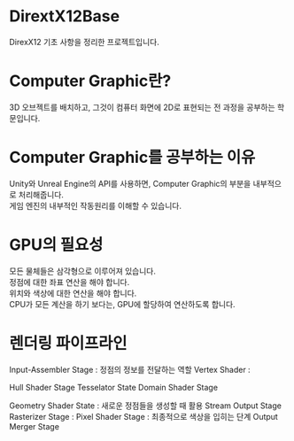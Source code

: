 # DirextX12Base        
 DirexX12 기초 사항을 정리한 프로젝트입니다.       

# Computer Graphic란?          
 3D 오브젝트를 배치하고, 그것이 컴퓨터 화면에 2D로 표현되는 전 과정을 공부하는 학문입니다.         

# Computer Graphic를 공부하는 이유          
 Unity와 Unreal Engine의 API를 사용하면, Computer Graphic의 부분을 내부적으로 처리해줍니다.            
 게임 엔진의 내부적인 작동원리를 이해할 수 있습니다.          
 
# GPU의 필요성        
  모든 물체들은 삼각형으로 이루어져 있습니다.       
  정점에 대한 좌표 연산을 해야 합니다.       
  위치와 색상에 대한 연산을 해야 합니다.        
  CPU가 모든 계산을 하기 보다는, GPU에 할당하여 연산하도록 합니다.       

# 렌더링 파이프라인
  Input-Assembler Stage : 정점의 정보를 전달하는 역할
  Vertex Shader : 
  
  Hull Shader Stage
  Tesselator State
  Domain Shader Stage
  
  Geometry Shader State : 새로운 정점들을 생성할 때 활용
  Stream Output Stage
  Rasterizer Stage : 
  Pixel Shader Stage : 최종적으로 색상을 입히는 단계
  Output Merger Stage

